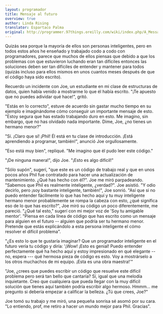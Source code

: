 ```yaml
---
layout: programador
title: Mensaje al futuro
overview: true
author: Linda Rising
translator: Espartaco Palma
original: http://programmer.97things.oreilly.com/wiki/index.php/A_Message_to_the_Future
---
```


Quizás sea porque la mayoría de ellos son personas inteligentes, pero en todos estos años he enseñado y trabajado codo a codo con programadores, parece que muchos de ellos piensas que debido a que los problemas con que estuvieron luchando eran tan difíciles entonces las soluciones deben ser tan difíciles de entender y mantener para todos (quizás incluso para ellos mismos en unos cuantos meses después de que el código haya sido escrito).

Recuerdo un incidente con Joe, un estudiante en mi clase de estructuras de datos, quien había venido a mostrarme lo que él había escrito. "¡Te apuesto que no puedes adividar qué hace!", gritó.

"Estás en lo correcto", estuve de acuerdo sin gastar mucho tiempo en su ejemplo e imaginándome cómo conseguir un importante mensaje de esto. "Estoy segura que has estado trabajando duro en esto. Me imagino, sin embargo, que no has olvidado nada importante. Dime, Joe, ¿no tienes un hermano menor?"

"Sí. ¡Claro que sí! ¡Phil! Él está en tu clase de introducción. ¡Está aprendiendo a programar, también!", anunció Joe orgullosamente.

"Eso está muy bien", repliqué. "Me imagino que él pudo leer este código."

"¡De ninguna manera!", dijo Joe. "¡Esto es algo difícil!"

"Sólo supón", sugerí, "que este es un código de trabajo real y que en unos pocos años Phil fue contratado para hacer una actualización de mantenimiento. ¿Qué has hecho con él?". Joe me miró parpadeando. "Sabemos que Phil es realmente inteligente, ¿verdad?". Joe asistió. "Y odio decirlo, pero ¡soy bastante inteligente, también!", Joe sonrió. "Así que si no puedo entender fácilmente lo que has hecho aquí y tu muy inteligente hermano menor probablemente se rompa la cabeza con esto, ¿qué significa eso de lo que has escrito?", Joe miró su código un poco diferentemente, me pareció. "¿Qué tal esto," sugerí con mi mejor voz de 'Soy tu amigable mentor'. "Piensa en cada línea de código que has escrito como un mensaje para alguien en el futuro -- alguien que podría ser tu hermano menor. Pretende que estás explicándolo a esta persona inteligente el cómo resolver el difícil problema".

"¿Es esto lo que te gustaría imaginar? Que un programador inteligente en el futuro vería tu código y diría: '¡Wow! ¡Esto es genial! Puedo entender perfectamente qué ha hecho aquí y estoy impresionado en qué elegante --no, espera --- qué hermosa pieza de código es esto. Voy a mostrárselo a los otros muchachos de mi equipo. ¡Esta es una obra maestra!'"

"Joe, ¿crees que puedes escribir un código que resuelve este difícil problema pero será tan bello que cantaría? Sí, igual que una melodía inquietante. Creo que cualquiera que pueda llegar con la muy difícil solución que tienes aquí también podría escribir algo hermoso. Hmmm... me pregunto si debería empezar a calificar la belleza. ¿Tú que crees, Joe?"

Joe tomó su trabajo y me miró, una pequeña sonrisa sé asomó por su cara. "Lo entiendo, prof, me retiro a hacer un mundo mejor para Phil. Gracias".


